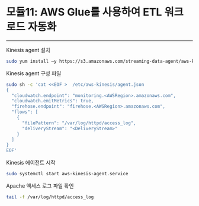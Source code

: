 # 모듈11: AWS Glue를 사용하여 ETL 워크로드 자동화

---

Kinesis agent 설치

```bash
sudo yum install –y https://s3.amazonaws.com/streaming-data-agent/aws-kinesis-agent-latest.amzn1.noarch.rpm
```

Kinesis agent 구성 파일

```bash
sudo sh -c 'cat <<EOF >  /etc/aws-kinesis/agent.json
{
  "cloudwatch.endpoint": "monitoring.<AWSRegion>.amazonaws.com",
  "cloudwatch.emitMetrics": true,
  "firehose.endpoint": "firehose.<AWSRegion>.amazonaws.com",
  "flows": [
    {
      "filePattern": "/var/log/httpd/access_log",
      "deliveryStream": "<DeliveryStream>"
    }
  ]
}
EOF'
```

Kinesis 에이전트 시작

```bash
sudo systemctl start aws-kinesis-agent.service
```

Apache 액세스 로그 파일 확인

```bash
tail -f /var/log/httpd/access_log
```
